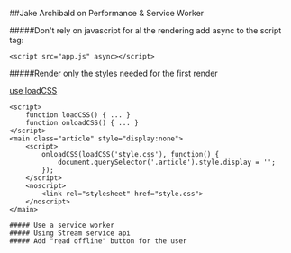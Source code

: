 ##Jake Archibald on Performance & Service Worker

#####Don't rely on javascript for al the rendering
add async to the script tag:
```
<script src="app.js" async></script>
```
#####Render only the styles needed for the first render

[use loadCSS](https://github.com/filamentgroup/loadCSS) 
```
<script>
	function loadCSS() { ... }
	function onloadCSS() { ... }
</script>
<main class="article" style="display:none">
	<script>
		onloadCSS(loadCSS('style.css'), function() {
			document.querySelector('.article').style.display = '';
		});
	</script>
	<noscript>
		<link rel="stylesheet" href="style.css">
	</noscript>
</main>

##### Use a service worker
##### Using Stream service api 
##### Add "read offline" button for the user





